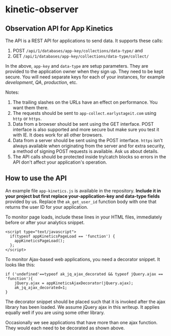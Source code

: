 kinetic-observer
================

Observation API for App Kinetics
--------------------------------

The API is a REST API for applications to send data. It supports these calls:

 1. POST `/api/1/databases/app-key/collections/data-type/` and
 2. GET `/api/1/databases/app-key/collections/data-type/collect/`

In the above, `app-key` and `data-type` are setup parameters. They are provided to the application owner when they sign up. They need to be kept secure. You will need separate keys for each of your instances, for example *development*, *QA*, *production*, etc.

Notes:
 1. The trailing slashes on the URLs have an effect on performance. You want them there.
 2. The requests should be sent to `app-collect.earlystageit.com` using `http` or `https`.
 3. Data from a browser should be sent using the GET interface. POST interface is also supported and more secure but make sure you test it with IE. It does work for all other browsers.
 4. Data from a server should be sent using the POST interface. `https` isn't always available when originating from the server and for extra security, a method of signing POST requests is available. Ask us about details.
 5. The API calls should be protected inside try/catch blocks so errors in the API don't affect your application's operation.

How to use the API
------------------

An example file `app-kinetics.js` is available in the repository. **Include it in your project but first replace your-application-key and data-type fields** provided by us.
Replace the `ak_get_user_id` function body with one that returns the user ID for your application.

To monitor page loads, include these lines in your HTML files, immediately before or after your analytics snippet. 

    <script type="text/javascript">
      if(typeof appKineticsPageLoad == 'function') {
        appKineticsPageLoad();
      };
    </script>

To monitor Ajax-based web applications, you need a decorator snippet. It looks like this:

    if ('undefined'==typeof ak_jq_ajax_decorated && typeof jQuery.ajax == 'function'){
        jQuery.ajax = appKineticsAjaxDecorator(jQuery.ajax);
        ak_jq_ajax_decorated=1;
    }

The decorator snippet should be placed such that it is invoked after the ajax library has been loaded. We assume jQuery ajax in this writeup. It applies equally well if you are using some other library.

Occasionally we see applications that have more than one ajax function. They would each need to be decorated as shown above.
